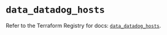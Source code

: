 # `data_datadog_hosts`

Refer to the Terraform Registry for docs: [`data_datadog_hosts`](https://registry.terraform.io/providers/datadog/datadog/3.42.0/docs/data-sources/hosts).
